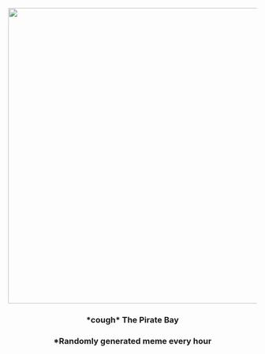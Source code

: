 <p align="center">
        <img src="https://i.redd.it/vp2mqd9uh8w81.jpg" width="600" height="600">
        </p>
        <h3 align="center">*cough* The Pirate Bay</h3>
        <h3 align="center">*Randomly generated meme every hour</h3>
    